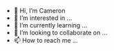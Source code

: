 - 👋 Hi, I’m Cameron 
- 👀 I’m interested in ...
- 🌱 I’m currently learning ...
- 💞️ I’m looking to collaborate on ...
- 📫 How to reach me ...

<!---
CameronInRealLife/CameronInRealLife is a ✨ special ✨ repository because its `README.md` (this file) appears on your GitHub profile.
You can click the Preview link to take a look at your changes.
--->

